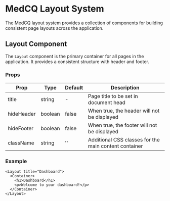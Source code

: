 # MedCQ Layout System

The MedCQ layout system provides a collection of components for building consistent page layouts across the application.

## Layout Component

The `Layout` component is the primary container for all pages in the application. It provides a consistent structure with header and footer.

### Props

| Prop | Type | Default | Description |
|------|------|---------|-------------|
| title | string | - | Page title to be set in document head |
| hideHeader | boolean | false | When true, the header will not be displayed |
| hideFooter | boolean | false | When true, the footer will not be displayed |
| className | string | '' | Additional CSS classes for the main content container |

### Example

```tsx
<Layout title="Dashboard">
  <Container>
    <h1>Dashboard</h1>
    <p>Welcome to your dashboard!</p>
  </Container>
</Layout>